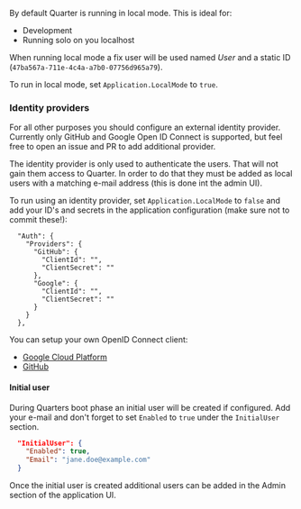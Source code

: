 By default Quarter is running in local mode. This is ideal for:

- Development
- Running solo on you localhost

When running local mode a fix user will be used named _User_ and a static ID (`47ba567a-711e-4c4a-a7b0-07756d965a79`).

To run in local mode, set `Application.LocalMode` to `true`.

### Identity providers

For all other purposes you should configure an external identity provider. Currently only GitHub and
Google Open ID Connect is supported, but feel free to open an issue and PR to add additional provider.

The identity provider is only used to authenticate the users. That will not gain them access
to Quarter. In order to do that they must be added as local users with a matching e-mail
address (this is done int the admin UI).

To run using an identity provider, set `Application.LocalMode` to `false` and add your ID's
and secrets in the application configuration (make sure not to commit these!):

```
  "Auth": {
    "Providers": {
      "GitHub": {
        "ClientId": "",
        "ClientSecret": ""
      },
      "Google": {
        "ClientId": "",
        "ClientSecret": ""
      }
    }
  },
```

You can setup your own OpenID Connect client:

* [Google Cloud Platform](https://console.cloud.google.com/apis/credentials?pli=1)
* [GitHub](https://docs.github.com/en/developers/apps/building-oauth-apps/creating-an-oauth-app)

#### Initial user

During Quarters boot phase an initial user will be created if configured. Add your e-mail
and don't forget to set `Enabled` to `true` under the `InitialUser` section.

````json
  "InitialUser": {
    "Enabled": true,
    "Email": "jane.doe@example.com"
  }
````

Once the initial user is created additional users can be added in the Admin section of the
application UI.
